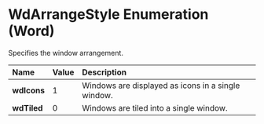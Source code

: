 
# WdArrangeStyle Enumeration (Word)

Specifies the window arrangement.



|**Name**|**Value**|**Description**|
|:-----|:-----|:-----|
|**wdIcons**|1|Windows are displayed as icons in a single window.|
|**wdTiled**|0|Windows are tiled into a single window.|
